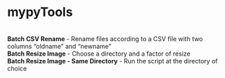 # mypyTools
\
**Batch CSV Rename** - Rename files according to a CSV file with two columns “oldname” and “newname”\
**Batch Resize Image** -  Choose a directory and a factor of resize\
**Batch Resize Image - Same Directory** -  Run the script at the directory of choice
